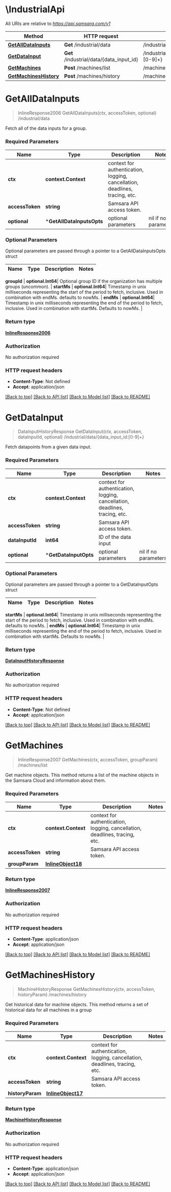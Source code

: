 # \IndustrialApi

All URIs are relative to *https://api.samsara.com/v1*

Method | HTTP request | Description
------------- | ------------- | -------------
[**GetAllDataInputs**](IndustrialApi.md#GetAllDataInputs) | **Get** /industrial/data | /industrial/data
[**GetDataInput**](IndustrialApi.md#GetDataInput) | **Get** /industrial/data/{data_input_id} | /industrial/data/{data_input_id:[0-9]+}
[**GetMachines**](IndustrialApi.md#GetMachines) | **Post** /machines/list | /machines/list
[**GetMachinesHistory**](IndustrialApi.md#GetMachinesHistory) | **Post** /machines/history | /machines/history


# **GetAllDataInputs**
> InlineResponse2006 GetAllDataInputs(ctx, accessToken, optional)
/industrial/data

Fetch all of the data inputs for a group.

### Required Parameters

Name | Type | Description  | Notes
------------- | ------------- | ------------- | -------------
 **ctx** | **context.Context** | context for authentication, logging, cancellation, deadlines, tracing, etc.
  **accessToken** | **string**| Samsara API access token. | 
 **optional** | ***GetAllDataInputsOpts** | optional parameters | nil if no parameters

### Optional Parameters
Optional parameters are passed through a pointer to a GetAllDataInputsOpts struct

Name | Type | Description  | Notes
------------- | ------------- | ------------- | -------------

 **groupId** | **optional.Int64**| Optional group ID if the organization has multiple groups (uncommon). | 
 **startMs** | **optional.Int64**| Timestamp in unix milliseconds representing the start of the period to fetch, inclusive. Used in combination with endMs. defaults to nowMs. | 
 **endMs** | **optional.Int64**| Timestamp in unix milliseconds representing the end of the period to fetch, inclusive. Used in combination with startMs. Defaults to nowMs. | 

### Return type

[**InlineResponse2006**](inline_response_200_6.md)

### Authorization

No authorization required

### HTTP request headers

 - **Content-Type**: Not defined
 - **Accept**: application/json

[[Back to top]](#) [[Back to API list]](../README.md#documentation-for-api-endpoints) [[Back to Model list]](../README.md#documentation-for-models) [[Back to README]](../README.md)

# **GetDataInput**
> DataInputHistoryResponse GetDataInput(ctx, accessToken, dataInputId, optional)
/industrial/data/{data_input_id:[0-9]+}

Fetch datapoints from a given data input.

### Required Parameters

Name | Type | Description  | Notes
------------- | ------------- | ------------- | -------------
 **ctx** | **context.Context** | context for authentication, logging, cancellation, deadlines, tracing, etc.
  **accessToken** | **string**| Samsara API access token. | 
  **dataInputId** | **int64**| ID of the data input | 
 **optional** | ***GetDataInputOpts** | optional parameters | nil if no parameters

### Optional Parameters
Optional parameters are passed through a pointer to a GetDataInputOpts struct

Name | Type | Description  | Notes
------------- | ------------- | ------------- | -------------


 **startMs** | **optional.Int64**| Timestamp in unix milliseconds representing the start of the period to fetch, inclusive. Used in combination with endMs. defaults to nowMs. | 
 **endMs** | **optional.Int64**| Timestamp in unix milliseconds representing the end of the period to fetch, inclusive. Used in combination with startMs. Defaults to nowMs. | 

### Return type

[**DataInputHistoryResponse**](DataInputHistoryResponse.md)

### Authorization

No authorization required

### HTTP request headers

 - **Content-Type**: Not defined
 - **Accept**: application/json

[[Back to top]](#) [[Back to API list]](../README.md#documentation-for-api-endpoints) [[Back to Model list]](../README.md#documentation-for-models) [[Back to README]](../README.md)

# **GetMachines**
> InlineResponse2007 GetMachines(ctx, accessToken, groupParam)
/machines/list

Get machine objects. This method returns a list of the machine objects in the Samsara Cloud and information about them.

### Required Parameters

Name | Type | Description  | Notes
------------- | ------------- | ------------- | -------------
 **ctx** | **context.Context** | context for authentication, logging, cancellation, deadlines, tracing, etc.
  **accessToken** | **string**| Samsara API access token. | 
  **groupParam** | [**InlineObject18**](InlineObject18.md)|  | 

### Return type

[**InlineResponse2007**](inline_response_200_7.md)

### Authorization

No authorization required

### HTTP request headers

 - **Content-Type**: application/json
 - **Accept**: application/json

[[Back to top]](#) [[Back to API list]](../README.md#documentation-for-api-endpoints) [[Back to Model list]](../README.md#documentation-for-models) [[Back to README]](../README.md)

# **GetMachinesHistory**
> MachineHistoryResponse GetMachinesHistory(ctx, accessToken, historyParam)
/machines/history

Get historical data for machine objects. This method returns a set of historical data for all machines in a group

### Required Parameters

Name | Type | Description  | Notes
------------- | ------------- | ------------- | -------------
 **ctx** | **context.Context** | context for authentication, logging, cancellation, deadlines, tracing, etc.
  **accessToken** | **string**| Samsara API access token. | 
  **historyParam** | [**InlineObject17**](InlineObject17.md)|  | 

### Return type

[**MachineHistoryResponse**](MachineHistoryResponse.md)

### Authorization

No authorization required

### HTTP request headers

 - **Content-Type**: application/json
 - **Accept**: application/json

[[Back to top]](#) [[Back to API list]](../README.md#documentation-for-api-endpoints) [[Back to Model list]](../README.md#documentation-for-models) [[Back to README]](../README.md)

